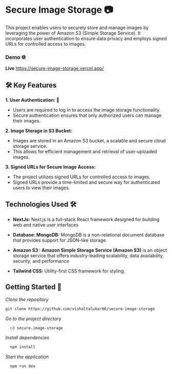 # Secure Image Storage 📷

This project enables users to securely store and manage images by leveraging the power of Amazon S3 (Simple Storage Service). It incorporates user authentication to ensure data privacy and employs signed URLs for controlled access to images.

### Demo 🌐 
**Live** https://secure-image-storage.vercel.app/

## 🛠️ Key Features

**1. User Authentication: 🔐**
- Users are required to log in to access the image storage functionality.
- Secure authentication ensures that only authorized users can manage their images.

**2. Image Storage in S3 Bucket:**


- Images are stored in an Amazon S3 bucket, a scalable and secure cloud storage service.
- This allows for efficient management and retrieval of user-uploaded images.

**3. Signed URLs for Secure Image Access:**


- The project utilizes signed URLs for controlled access to images.
- Signed URLs provide a time-limited and secure way for authenticated users to view their images.

## Technologies Used 🛠️

- **NextJs:** Next.js is a full-stack React framework designed for building web and native user interfaces

- **Database: MongoDB:** MongoDB is a non-relational document database that provides support for JSON-like storage. 

- **Amazon S3 : Amazon Simple Storage Service (Amazon S3)** is an object storage service that offers industry-leading scalability, data availability, security, and performance

- **Tailwind CSS:** Utility-first CSS framework for styling.


## Getting Started 🚦


*Clone the repository*

   ```bash
   git clone https://github.com/vishaltalukar66/secure-image-storage
   ```
*Go to the project directory*

```bash
  cd secure-image-storage
```

*Install dependencies*

```bash
  npm install
```
*Start the application*

```bash
  npm run dev
```
